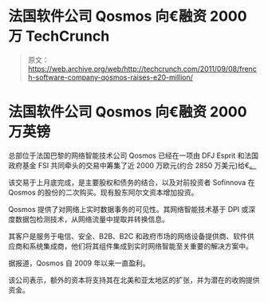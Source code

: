 # 法国软件公司 Qosmos 向€融资 2000 万 TechCrunch

> 原文：<https://web.archive.org/web/http://techcrunch.com/2011/09/08/french-software-company-qosmos-raises-e20-million/>

# 法国软件公司 Qosmos 向€融资 2000 万英镑

总部位于法国巴黎的网络智能技术公司 Qosmos 已经在一项由 DFJ Esprit 和法国政府基金 FSI 共同牵头的交易中筹集了近 2000 万欧元(约合 2850 万美元)给€[。](https://web.archive.org/web/20230203050550/http://www.crunchbase.com/company/qosmos)

该交易于上月底完成，是主要股权和债务的结合，以及对前投资者 Sofinnova 在 Qosmos 的股份的二次购买。现有股东阿尔文资本增加投资。

Qosmos 提供了对网络上实时数据事务的可见性。其网络智能技术基于 DPI 或深度数据包检测技术，从网络流量中提取并转换信息。

其客户是服务于电信、安全、B2B、B2C 和政府市场的网络设备提供商、软件供应商和系统集成商，他们将其组件集成到实时网络智能至关重要的解决方案中。

据报道，Qosmos 自 2009 年以来一直盈利。

该公司表示，额外的资本将支持其在北美和亚太地区的扩张，并为潜在的收购提供资金。
